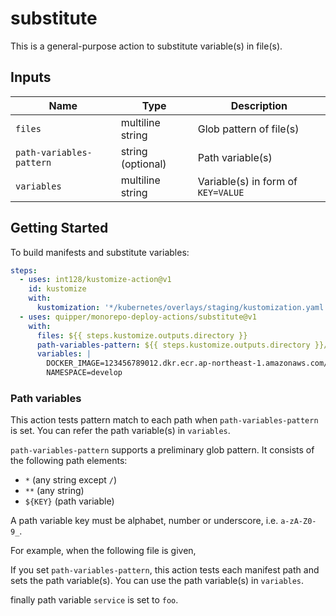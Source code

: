# substitute

This is a general-purpose action to substitute variable(s) in file(s).

## Inputs

| Name                     | Type              | Description                        |
| ------------------------ | ----------------- | ---------------------------------- |
| `files`                  | multiline string  | Glob pattern of file(s)            |
| `path-variables-pattern` | string (optional) | Path variable(s)                   |
| `variables`              | multiline string  | Variable(s) in form of `KEY=VALUE` |

## Getting Started

To build manifests and substitute variables:

```yaml
steps:
  - uses: int128/kustomize-action@v1
    id: kustomize
    with:
      kustomization: '*/kubernetes/overlays/staging/kustomization.yaml'
  - uses: quipper/monorepo-deploy-actions/substitute@v1
    with:
      files: ${{ steps.kustomize.outputs.directory }}
      path-variables-pattern: ${{ steps.kustomize.outputs.directory }}/${service}/**
      variables: |
        DOCKER_IMAGE=123456789012.dkr.ecr.ap-northeast-1.amazonaws.com/${service}:develop
        NAMESPACE=develop
```

### Path variables

This action tests pattern match to each path when `path-variables-pattern` is set.
You can refer the path variable(s) in `variables`.

`path-variables-pattern` supports a preliminary glob pattern. It consists of the following path elements:

- `*` (any string except `/`)
- `**` (any string)
- `${KEY}` (path variable)

A path variable key must be alphabet, number or underscore, i.e. `a-zA-Z0-9_`.

For example, when the following file is given,

If you set `path-variables-pattern`, this action tests each manifest path and sets the path variable(s).
You can use the path variable(s) in `variables`.

finally path variable `service` is set to `foo`.
